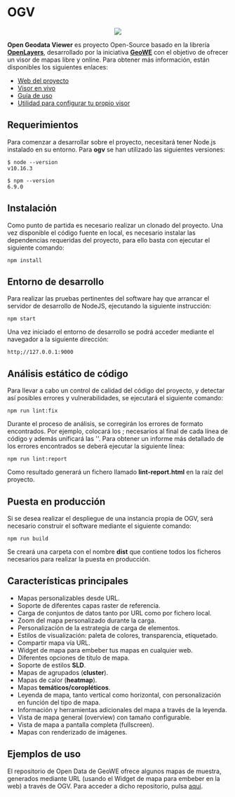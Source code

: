 # OGV
<p align="center">
  <img src="https://github.com/geowe/ogv/blob/master/screenshot.png">
</p>

**Open Geodata Viewer** es proyecto Open-Source basado en la librería **[OpenLayers](https://openlayers.org/)**, desarrollado por la iniciativa **[GeoWE](https://www.geowe.org/)** con el objetivo de ofrecer un visor de mapas libre y online. Para obtener más información, están disponibles los siguientes enlaces:

- [Web del proyecto](http://ogv.geowe.org/)
- [Visor en vivo](https://geowe.org/ogv/viewer/?add-layer)
- [Guía de uso](http://ogv.geowe.org/doc/)
- [Utilidad para configurar tu propio visor](http://ogv.geowe.org/url-builder/)

## Requerimientos
Para comenzar a desarrollar sobre el proyecto, necesitará tener Node.js instalado en su entorno. Para **ogv** se han utilizado las siguientes versiones: 

    $ node --version
    v10.16.3

    $ npm --version
    6.9.0

## Instalación
Como punto de partida es necesario realizar un clonado del proyecto. Una vez disponible el código fuente en local, es necesario instalar las dependencias requeridas del proyecto, para ello basta con ejecutar el siguiente comando:

    npm install

## Entorno de desarrollo
Para realizar las pruebas pertinentes del software hay que arrancar el servidor de desarrollo de NodeJS, ejecutando la siguiente instrucción:

    npm start

Una vez iniciado el entorno de desarrollo se podrá acceder mediante el navegador a la siguiente dirección:

    http;//127.0.0.1:9000
    
## Análisis estático de código
Para llevar a cabo un control de calidad del código del proyecto, y detectar así posibles errores y vulnerabilidades, se ejecutará el siguiente comando:

    npm run lint:fix
    
Durante el proceso de análisis, se corregirán los errores de formato encontrados. Por ejemplo, colocará los ; necesarios al final de cada línea de código y además unificará las ''. Para obtener un informe más detallado de los errores encontrados se deberá ejecutar la siguiente línea:

    npm run lint:report
    
Como resultado generará un fichero llamado **lint-report.html** en la raíz del proyecto.

## Puesta en producción
Si se desea realizar el despliegue de una instancia propia de OGV, será necesario construir el software mediante el siguiente comando:

    npm run build

Se creará una carpeta con el nombre **dist** que contiene todos los ficheros necesarios para realizar la puesta en producción.

## Características principales

- Mapas personalizables desde URL.
- Soporte de diferentes capas raster de referencia.
- Carga de conjuntos de datos tanto por URL como por fichero local.
- Zoom del mapa personalizado durante la carga.
- Personalización de la estrategia de carga de elementos.
- Estilos de visualización: paleta de colores, transparencia, etiquetado.
- Compartir mapa vía URL.
- Widget de mapa para embeber tus mapas en cualquier web.
- Diferentes opciones de título de mapa.
- Soporte de estilos **SLD**.
- Mapas de agrupados (**cluster**).
- Mapas de calor (**heatmap**).
- Mapas **temáticos/coropléticos**.
- Leyenda de mapa, tanto vertical como horizontal, con personalización en función del tipo de mapa.
- Información y herramientas adicionales del mapa a través de la leyenda.
- Vista de mapa general (overview) con tamaño configurable.
- Vista de mapa a pantalla completa (fullscreen).
- Mapas con renderizado de imágenes.

## Ejemplos de uso

El repositorio de Open Data de GeoWE ofrece algunos mapas de muestra, generados mediante URL (usando el Widget de mapa para embeber en la web) a través de OGV. Para acceder a dicho repositorio, pulsa [aquí](http://repo.geowe.org/es).
